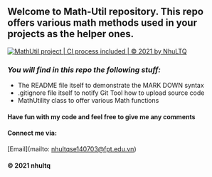 ## Welcome to Math-Util repository. This repo offers various math methods used in your projects as the helper ones.

[![MathUtil project | CI process included | © 2021 by NhuLTQ](https://github.com/NhuLTQSE140703/math-util/actions/workflows/mathutil-ci-action.yml/badge.svg)](https://github.com/NhuLTQSE140703/math-util/actions/workflows/mathutil-ci-action.yml)

### _You will find in this repo the following stuff:_
* The README file itself to demonstrate the MARK DOWN syntax
* .gitignore file itself to notify Git Tool how to upload source code
* MathUtility class to offer various Math functions

#### Have fun with my code and feel free to give me any comments

#### Connect me via:
[Email](mailto: nhultqse140703@fpt.edu.vn)

#### © 2021 nhultq


